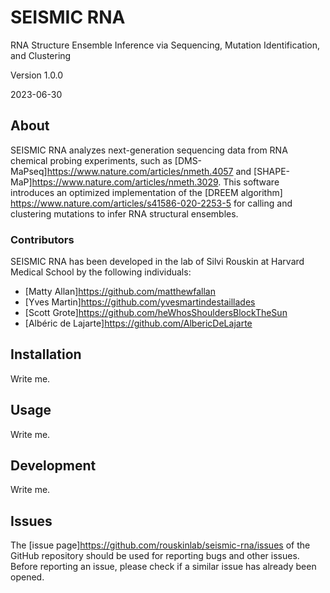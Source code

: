 
# SEISMIC RNA

RNA Structure Ensemble Inference via Sequencing, Mutation Identification, and
Clustering

Version 1.0.0

2023-06-30


## About

SEISMIC RNA analyzes next-generation sequencing data from RNA chemical probing
experiments, such as [DMS-MaPseq]<https://www.nature.com/articles/nmeth.4057>
and [SHAPE-MaP]<https://www.nature.com/articles/nmeth.3029>.
This software introduces an optimized implementation of the [DREEM algorithm]
<https://www.nature.com/articles/s41586-020-2253-5> for calling and clustering
mutations to infer RNA structural ensembles.


### Contributors

SEISMIC RNA has been developed in the lab of Silvi Rouskin at Harvard Medical
School by the following individuals:

- [Matty Allan]<https://github.com/matthewfallan>
- [Yves Martin]<https://github.com/yvesmartindestaillades>
- [Scott Grote]<https://github.com/heWhosShouldersBlockTheSun>
- [Albéric de Lajarte]<https://github.com/AlbericDeLajarte>


## Installation

Write me.


## Usage

Write me.


## Development

Write me.


## Issues

The [issue page]<https://github.com/rouskinlab/seismic-rna/issues> of the GitHub
repository should be used for reporting bugs and other issues. Before reporting
an issue, please check if a similar issue has already been opened.

